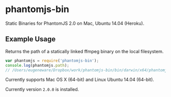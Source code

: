 # phantomjs-bin

Static Binaries for PhantomJS 2.0 on Mac, Ubuntu 14.04 (Heroku).

## Example Usage

Returns the path of a statically linked ffmpeg binary on the local filesystem.

``` js
var phantomjs = require('phantomjs-bin');
console.log(phantomjs.path);
// /Users/eugeneware/Dropbox/work/phantomjs-bin/bin/darwin/x64/phantomjs
```

Currently supports Mac OS X (64-bit) and Linux Ubuntu 14.04 (64-bit).

Currently version `2.0.0` is installed.
